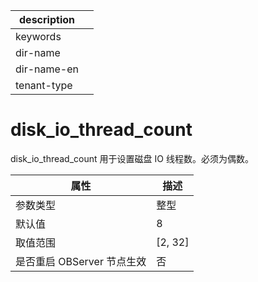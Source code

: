 |description||
|---|---|
|keywords||
|dir-name||
|dir-name-en||
|tenant-type||

disk_io_thread_count 
=========================================

disk_io_thread_count 用于设置磁盘 IO 线程数。必须为偶数。


|      **属性**      |  **描述**   |
|------------------|-----------|
| 参数类型             | 整型        |
| 默认值              | 8         |
| 取值范围             | \[2, 32\] |
| 是否重启 OBServer 节点生效 | 否         |


